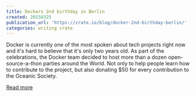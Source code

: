 ```yaml
---
title: Dockers 2nd birthday in Berlin
created: 20150325
publication_url: 'https://crate.io/blog/docker-2nd-birthday-berlin/'
categories: writing crate
---
```


Docker is currently one of the most spoken about tech projects right now and it's hard to believe that it's only two years old. As part of the celebrations, the Docker team decided to host more than a dozen open-source-a-thon parties around the World. Not only to help people learn how to contribute to the project, but also donating $50 for every contribution to the Oceanic Society.

[Read more](https://crate.io/blog/docker-2nd-birthday-berlin/)
